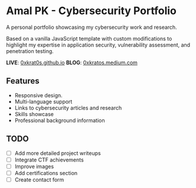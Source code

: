 # Amal PK - Cybersecurity Portfolio #
A personal portfolio showcasing my cybersecurity work and research.

Based on a vanilla JavaScript template with custom modifications to highlight my expertise in application security, vulnerability assessment, and penetration testing.

**LIVE**: [0xkrat0s.github.io](https://0xkrat0s.github.io/)
**BLOG**: [0xkratos.medium.com](https://0xkratos.medium.com/)

## Features ##
- Responsive design.
- Multi-language support
- Links to cybersecurity articles and research
- Skills showcase
- Professional background information

## TODO ##
- [ ] Add more detailed project writeups
- [ ] Integrate CTF achievements
- [ ] Improve images
- [ ] Add certifications section
- [ ] Create contact form
